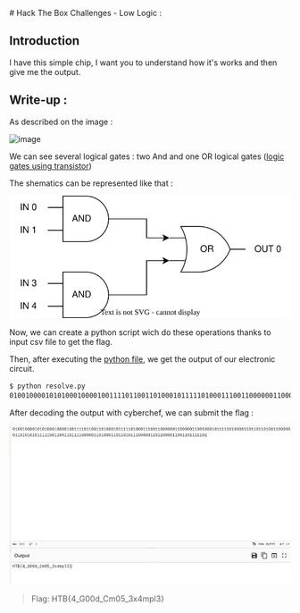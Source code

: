 # Hack The Box Challenges - Low Logic :

## Introduction 
I have this simple chip, I want you to understand how it's works and then give me the output.

## Write-up :

As described on the image : 

![image](hw_lowlogic/chip.jpg)

We can see several logical gates : two And and one OR logical gates ([logic gates using transistor](https://www.google.com/search?client=ubuntu-sn&channel=fs&q=logic+gate+transistor))

The shematics can be represented like that : 

![shema](img/shema.svg)

Now, we can create a python script wich do these operations thanks to input csv file to get the flag.

Then, after executing the [python file](resolve.py), we get the output of our electronic circuit.

```bash 
$ python resolve.py
010010000101010001000010011110110011010001011111010001110011000000110000011001000101111101000011011011010011000000110101010111110011001101111000001101000110110101110000011011000011001101111101
```

After decoding the output with cyberchef, we can submit the flag :

![alt text](img/cyberchef.png)

> Flag: HTB{4_G00d_Cm05_3x4mpl3}